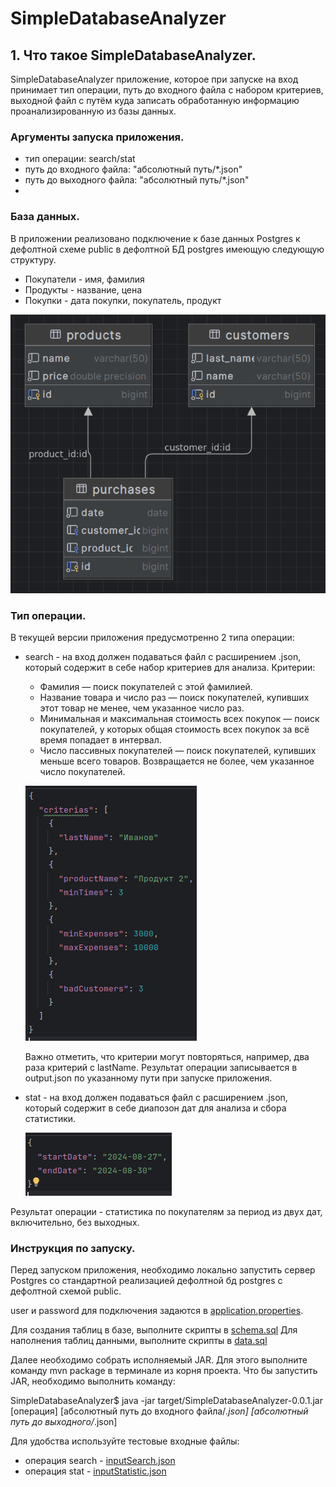 # SimpleDatabaseAnalyzer

## 1. Что такое SimpleDatabaseAnalyzer.
SimpleDatabaseAnalyzer приложение, 
которое при запуске на вход принимает тип операции, путь до входного файла с набором критериев, выходной файл с путём куда записать обработанную информацию проанализированную из базы данных.

### Аргументы запуска приложения.
- тип операции: search/stat
- путь до входного файла: "абсолютный путь/*.json"
- путь до выходного файла: "абсолютный путь/*.json"
- 
### База данных.
В приложении реализовано подключение к базе данных Postgres к дефолтной схеме public в дефолтной БД postgres имеющую следующую структуру.
- Покупатели - имя, фамилия
- Продукты - название, цена
- Покупки - дата покупки, покупатель, продукт 

![structure_db.png](src/main/resources/static/image/structure_db.png)

### Тип операции.
В текущей версии приложения предусмотренно 2 типа операции:
- search - на вход должен подаваться файл с расширением .json, который содержит в себе набор критериев для анализа.
    Критерии:
    - Фамилия — поиск покупателей с этой фамилией.
    - Название товара и число раз — поиск покупателей, купивших этот товар не менее, чем
      указанное число раз.
    - Минимальная и максимальная стоимость всех покупок — поиск покупателей, у которых
      общая стоимость всех покупок за всё время попадает в интервал.
    - Число пассивных покупателей — поиск покупателей, купивших меньше всего товаров.
      Возвращается не более, чем указанное число покупателей.

    ![example_input_search.png](src/main/resources/static/image/example_input_search.png)
    
    Важно отметить, что критерии могут повторяться, например, два раза критерий с lastName.
    Результат операции записывается в output.json по указанному пути при запуске приложения.


- stat - на вход должен подаваться файл с расширением .json, который содержит в себе диапозон дат для анализа и сбора статистики.
    
    ![example_input_statistic.png](src/main/resources/static/image/example_input_statistic.png)

Результат операции - статистика по покупателям за период из двух дат, включительно, без выходных.

### Инструкция по запуску.
Перед запуском приложения, необходимо локально запустить сервер Postgres со стандартной реализацией дефолтной бд postgres с дефолтной схемой public.

user и password для подключения задаются в [application.properties](src%2Fmain%2Fresources%2Fapplication.properties).

Для создания таблиц в базе, выполните скрипты в [schema.sql](src%2Fmain%2Fresources%2Fschema.sql)
Для наполнения таблиц данными, выполните скрипты в [data.sql](src%2Fmain%2Fresources%2Fdata.sql)

Далее необходимо собрать исполняемый JAR. Для этого выполните команду mvn package в терминале из корня проекта.
Что бы запустить JAR, необходимо выполнить команду:

SimpleDatabaseAnalyzer$ java -jar target/SimpleDatabaseAnalyzer-0.0.1.jar [операция] [абсолютный путь до входного файла/*.json] [абсолютный путь до выходного/*.json]

Для удобства используйте тестовые входные файлы:
- операция search - [inputSearch.json](src%2Fmain%2Fresources%2Fexampleinput%2FinputSearch.json)
- операция stat - [inputStatistic.json](src%2Fmain%2Fresources%2Fexampleinput%2FinputStatistic.json)
